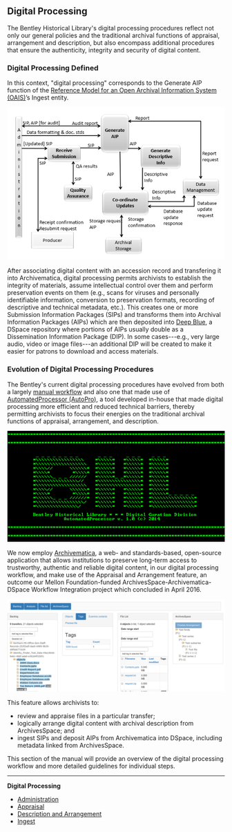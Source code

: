 ## Digital Processing

The Bentley Historical Library's digital processing procedures reflect not only our general policies and the traditional archival functions of appraisal, arrangement and description, but also encompass additional procedures that ensure the authenticity, integrity and security of digital content.

### Digital Processing Defined

In this context, "digital processing" corresponds to the Generate AIP function of the [Reference Model for an Open Archival Information System (OAIS)](http://public.ccsds.org/publications/archive/650x0m2.pdf)’s Ingest entity. 

![Functions of the Ingest functional entity](images/functions-of-the-ingest-functional-entity.png)

After associating digital content with an accession record and transfering it into Archivematica, digital processing permits archivists to establish the integrity of materials, assume intellectual control over them and perform preservation events on them (e.g., scans for viruses and personally identifiable information, conversion to preservation formats, recording of descriptive and technical metadata, etc.). This creates one or more Submission Information Packages (SIPs) and transforms them into Archival Information Packages (AIPs) which are then deposited into [Deep Blue](http://deepblue.lib.umich.edu/), a DSpace repository where portions of AIPs usually double as a Dissemination Information Package (DIP). In some cases---e.g., very large audio, video or image files---an additional DIP will be created to make it easier for patrons to download and access materials.

### Evolution of Digital Processing Procedures

The Bentley's current digital processing procedures have evolved from both a largely [manual workflow](http://deepblue.lib.umich.edu/handle/2027.42/96439) and also one that made use of [AutomatedProcessor (AutoPro)](http://deepblue.lib.umich.edu/handle/2027.42/97298), a tool developed in-house that made digital processing more efficient and reduced technical barriers, thereby permitting archivists to focus their energies on the traditional archival functions of appraisal, arrangement, and description.

![AutoPro](images/autopro.png)

We now employ [Archivematica](https://www.archivematica.org/en/), a web- and standards-based, open-source application that allows institutions to preserve long-term access to trustworthy, authentic and reliable digital content, in our digital processing workflow, and make use of the Appraisal and Arrangement feature, an outcome our Mellon Foundation-funded ArchivesSpace-Archivematica-DSpace Workflow Integration project which concluded in April 2016. 

![Appraisal and Arrangement tab](images/appraisal-arrangment.png)

This feature allows archivists to:

  * review and appraise files in a particular transfer; 
  * logically arrange digital content with archival description from ArchivesSpace; and
  * ingest SIPs and deposit AIPs from Archivematica into DSpace, including metadata linked from ArchivesSpace.

This section of the manual will provide an overview of the digital processing workflow and more detailed guidelines for individual steps.

***

**Digital Processing**
  * [Administration](administration.md)
  * [Appraisal](appraisal.md)
  * [Description and Arrangement](arrangement.md)
  * [Ingest](ingest.md)
